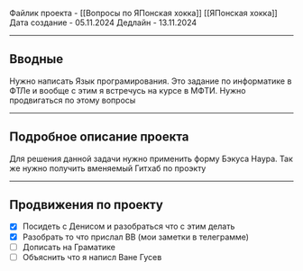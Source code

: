 Файлик проекта - [[Вопросы по ЯПонская хокка]] [[ЯПонская хокка]]
Дата создание - 05.11.2024
Дедлайн - 13.11.2024

---
## Вводные

Нужно написать Язык програмирования. Это задание по информатике в ФТЛе и вообще с этим я встречусь на курсе в МФТИ. Нужно продвигаться по этому вопросы

---
## Подробное описание проекта

Для решения данной задачи нужно применить форму Бэкуса Наура. Так же нужно получить вменяемый Гитхаб по проэкту

---
## Продвижения по проекту

- [x]  Посидеть с Денисом и разобраться что с этим делать
- [x]  Разобрать то что прислал ВВ (мои заметки в телеграмме)
- [ ] Дописать на Граматике
- [ ] Объяснить что я написл Ване Гусев
